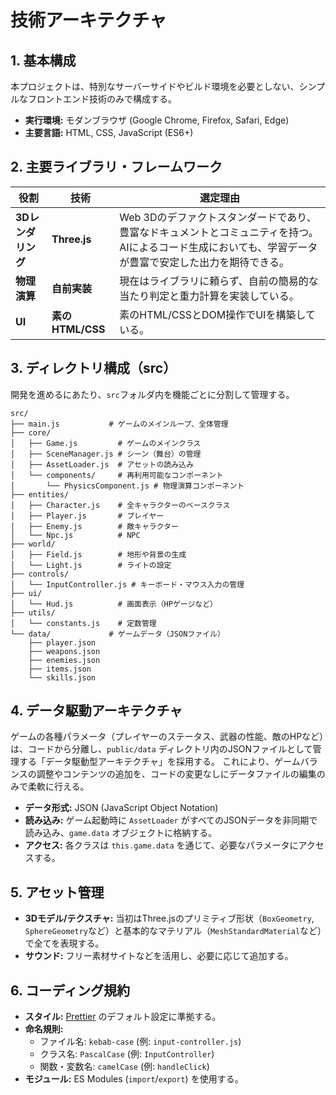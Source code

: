 # 技術アーキテクチャ

## 1. 基本構成

本プロジェクトは、特別なサーバーサイドやビルド環境を必要としない、シンプルなフロントエンド技術のみで構成する。

- **実行環境:** モダンブラウザ (Google Chrome, Firefox, Safari, Edge)
- **主要言語:** HTML, CSS, JavaScript (ES6+)

## 2. 主要ライブラリ・フレームワーク

|役割|技術|選定理由|
|---|---|---|
|**3Dレンダリング**|**Three.js**|Web 3Dのデファクトスタンダードであり、豊富なドキュメントとコミュニティを持つ。AIによるコード生成においても、学習データが豊富で安定した出力を期待できる。|
|**物理演算**|**自前実装**|現在はライブラリに頼らず、自前の簡易的な当たり判定と重力計算を実装している。|
|**UI**|**素のHTML/CSS**|素のHTML/CSSとDOM操作でUIを構築している。|

## 3. ディレクトリ構成（src）

開発を進めるにあたり、`src`フォルダ内を機能ごとに分割して管理する。

```text
src/
├── main.js           # ゲームのメインループ、全体管理
├── core/
│   ├── Game.js         # ゲームのメインクラス
│   ├── SceneManager.js # シーン（舞台）の管理
│   ├── AssetLoader.js  # アセットの読み込み
│   └── components/     # 再利用可能なコンポーネント
│       └── PhysicsComponent.js # 物理演算コンポーネント
├── entities/
│   ├── Character.js    # 全キャラクターのベースクラス
│   ├── Player.js       # プレイヤー
│   ├── Enemy.js        # 敵キャラクター
│   └── Npc.js          # NPC
├── world/
│   ├── Field.js        # 地形や背景の生成
│   └── Light.js        # ライトの設定
├── controls/
│   └── InputController.js # キーボード・マウス入力の管理
├── ui/
│   └── Hud.js          # 画面表示（HPゲージなど）
├── utils/
│   └── constants.js    # 定数管理
└── data/             # ゲームデータ（JSONファイル）
    ├── player.json
    ├── weapons.json
    ├── enemies.json
    ├── items.json
    └── skills.json
```

## 4. データ駆動アーキテクチャ

ゲームの各種パラメータ（プレイヤーのステータス、武器の性能、敵のHPなど）は、コードから分離し、`public/data` ディレクトリ内のJSONファイルとして管理する「データ駆動型アーキテクチャ」を採用する。
これにより、ゲームバランスの調整やコンテンツの追加を、コードの変更なしにデータファイルの編集のみで柔軟に行える。

- **データ形式:** JSON (JavaScript Object Notation)
- **読み込み:** ゲーム起動時に `AssetLoader` がすべてのJSONデータを非同期で読み込み、`game.data` オブジェクトに格納する。
- **アクセス:** 各クラスは `this.game.data` を通じて、必要なパラメータにアクセスする。

## 5. アセット管理

- **3Dモデル/テクスチャ:** 当初はThree.jsのプリミティブ形状（`BoxGeometry`, `SphereGeometry`など）と基本的なマテリアル（`MeshStandardMaterial`など）で全てを表現する。
- **サウンド:** フリー素材サイトなどを活用し、必要に応じて追加する。

## 6. コーディング規約

- **スタイル:** [Prettier](https://prettier.io/) のデフォルト設定に準拠する。
- **命名規則:**
  - ファイル名: `kebab-case` (例: `input-controller.js`)
  - クラス名: `PascalCase` (例: `InputController`)
  - 関数・変数名: `camelCase` (例: `handleClick`)
- **モジュール:** ES Modules (`import`/`export`) を使用する。